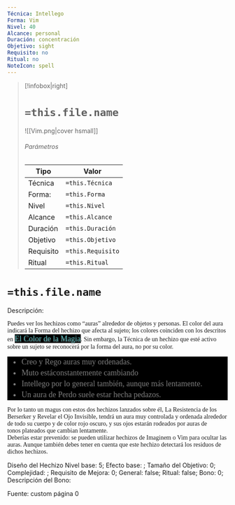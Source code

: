 ```yaml
---
Técnica: Intellego
Forma: Vim
Nivel: 40
Alcance: personal 
Duración: concentración  
Objetivo: sight
Requisito: no
Ritual: no
NoteIcon: spell
---
```


> [!infobox|right]
> # `=this.file.name`
> ![[Vim.png|cover hsmall]]
> ###### Parámetros
> Tipo |  Valor |
> ---|---|
> Técnica  | `=this.Técnica`  |
> Forma: | `=this.Forma`  |
> Nivel | `=this.Nivel`  |
> Alcance | `=this.Alcance` |
> Duración | `=this.Duración` |
> Objetivo | `=this.Objetivo` |
> Requisito | `=this.Requisito` |
> Ritual | `=this.Ritual` |

# `=this.file.name`
Descripción: <p><span style="font-family: 'Roboto Serif', cursive">Puedes ver los hechizos como “auras” alrededor de objetos y personas. El color del aura indicará la Forma del hechizo que afecta al sujeto; los colores coinciden con los descritos en </span><span style="font-family: Fondamento, cursive"><a data-article-privacy="public" data-article-id="fecefd65-22ef-4160-a99a-f66a419de63e" data-template-type="spell" class="article-link article-explorer-link tooltipstered" data-article="fecefd65-22ef-4160-a99a-f66a419de63e" href="https://www.worldanvil.com/w/europa-mythica-montedemo/a/el-color-de-la-magia-spell" data-userway-s19-styled="true" data-text-align-feature-value="4" style="box-sizing: border-box; background-color: rgb(0, 0, 0); color: rgba(100, 206, 206, 0.9); text-decoration: none; cursor: url('https://cdn.userway.org/widgetapp/images/arrow_w.svg'), auto !important; font-family: Fondamento, cursive; font-size: 18px; text-shadow: rgba(102, 102, 102, 0.9) 0px 3px 3px; animation: 10s ease 0s infinite normal none running linksforfun; font-style: normal; font-variant-ligatures: normal; font-variant-caps: normal; font-weight: 400; letter-spacing: normal; orphans: 2; text-align: justify !important; text-indent: 0px; text-transform: none; widows: 2; word-spacing: 0px; -webkit-text-stroke-width: 0px; white-space: normal; transition: all 0s ease 0s;">El Color de la Magia</a></span><span style="font-family: 'Roboto Serif', cursive">. Sin embargo, la Técnica de un hechizo que esté activo sobre un sujeto se reconocerá por la forma del aura, no por su color.</span></p><ul data-userway-s19-styled="true" data-text-align-feature-value="4" style="box-sizing: border-box; margin-top: 0px; margin-bottom: 10px; cursor: url('https://cdn.userway.org/widgetapp/images/arrow_w.svg'), auto !important; color: rgba(206, 206, 206, 0.6); font-family: 'Roboto Serif', cursive; font-size: 18px; font-style: normal; font-variant-ligatures: normal; font-variant-caps: normal; font-weight: 400; letter-spacing: normal; orphans: 2; text-align: justify !important; text-indent: 0px; text-transform: none; widows: 2; word-spacing: 0px; -webkit-text-stroke-width: 0px; white-space: normal; background-color: rgb(0, 0, 0); text-decoration-thickness: initial; text-decoration-style: initial; text-decoration-color: initial; transition: all 0s ease 0s;"><li data-userway-s19-styled="true" data-text-align-feature-value="4" style="box-sizing: border-box; padding: 2px 0px 2px 2px; cursor: url('https://cdn.userway.org/widgetapp/images/arrow_w.svg'), auto !important; text-align: justify !important; transition: all 0s ease 0s;"><span style="font-family: 'Roboto Serif', cursive">Creo y Rego auras muy ordenadas. </span></li><li data-userway-s19-styled="true" data-text-align-feature-value="4" style="box-sizing: border-box; padding: 2px 0px 2px 2px; cursor: url('https://cdn.userway.org/widgetapp/images/arrow_w.svg'), auto !important; text-align: justify !important; transition: all 0s ease 0s;"><span style="font-family: 'Roboto Serif', cursive">Muto estáconstantemente cambiando</span></li><li data-userway-s19-styled="true" data-text-align-feature-value="4" style="box-sizing: border-box; padding: 2px 0px 2px 2px; cursor: url('https://cdn.userway.org/widgetapp/images/arrow_w.svg'), auto !important; text-align: justify !important; transition: all 0s ease 0s;"><span style="font-family: 'Roboto Serif', cursive">Intellego por lo general también, aunque más lentamente. </span></li><li data-userway-s19-styled="true" data-text-align-feature-value="4" style="box-sizing: border-box; padding: 2px 0px 2px 2px; cursor: url('https://cdn.userway.org/widgetapp/images/arrow_w.svg'), auto !important; text-align: justify !important; transition: all 0s ease 0s;"><span style="font-family: 'Roboto Serif', cursive">Un aura de Perdo suele estar hecha pedazos.</span></li></ul><p><span style="font-family: 'Roboto Serif', cursive">Por lo tanto un magus con estos dos hechizos lanzados sobre él, La Resistencia de los Berserker y Revelar el Ojo Invisible, tendrá un aura muy controlada y ordenada alrededor de todo su cuerpo y de color rojo oscuro, y sus ojos estarán rodeados por auras de tonos plateados que cambian lentamente.<br data-userway-s19-styled="true" data-text-align-feature-value="4" style="box-sizing: border-box; cursor: url('https://cdn.userway.org/widgetapp/images/arrow_w.svg'), auto !important; color: rgba(206, 206, 206, 0.6); font-family: 'Roboto Serif', cursive; font-size: 18px; font-style: normal; font-variant-ligatures: normal; font-variant-caps: normal; font-weight: 400; letter-spacing: normal; orphans: 2; text-align: justify !important; text-indent: 0px; text-transform: none; widows: 2; word-spacing: 0px; -webkit-text-stroke-width: 0px; white-space: normal; background-color: rgb(0, 0, 0); text-decoration-thickness: initial; text-decoration-style: initial; text-decoration-color: initial; transition: all 0s ease 0s;">Deberías estar prevenido: se pueden utilizar hechizos de Imaginem o Vim para ocultar las auras. Aunque también debes tener en cuenta que este hechizo detectará los residuos de dichos hechizos.</span></p>

Diseño del Hechizo
Nivel base: 5; Efecto base: ;  Tamaño del Objetivo: 0; Complejidad: ; Requisito de Mejora: 0; General: false; Ritual: false; Bono: 0; Descripción del Bono: 

Fuente: custom página 0